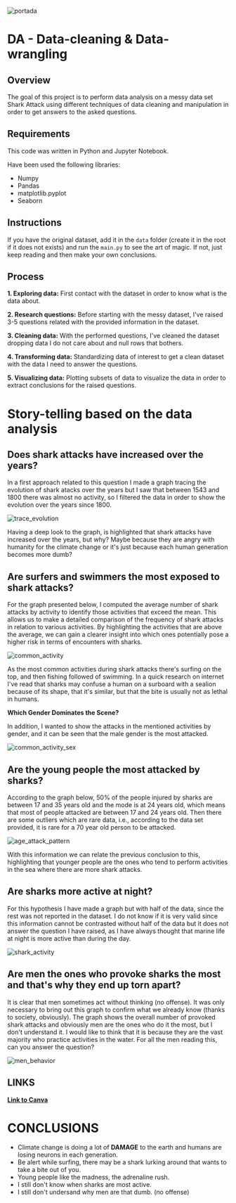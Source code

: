 ![portada](https://static.wikia.nocookie.net/disney/images/a/a5/Bruce-FN.png/revision/latest/scale-to-width-down/1200?cb=20180505140933&path-prefix=es)

# DA - Data-cleaning & Data-wrangling

## Overview
The goal of this project is to perform data analysis on a messy data set Shark Attack using different techniques of data cleaning and manipulation in order to get answers to the asked questions.

## Requirements
This code was written in Python and Jupyter Notebook.

Have been used the following libraries:
- Numpy
- Pandas
- matplotlib.pyplot
- Seaborn

## Instructions
If you have the original dataset, add it in the `data` folder (create it in the root if it does not exists) and run the `main.py` to see the art of magic. If not, just keep reading and then make your own conclusions.

## Process
**1. Exploring data:** First contact with the dataset in order to know what is the data about.

**2. Research questions:** Before starting with the messy dataset, I've raised 3-5 questions related with the provided information in the dataset.
    
**3. Cleaning data:** With the performed questions, I've cleaned the dataset dropping data I do not care about and null rows that bothers.

**4. Transforming data:** Standardizing data of interest to get a clean dataset with the data I need to answer the questions.

**5. Visualizing data:** Plotting subsets of data to visualize the data in order to extract conclusions for the raised questions.

# Story-telling based on the data analysis
## Does shark attacks have increased over the years?

In a first approach related to this question I made a graph tracing the evolution of shark atacks over the years but I saw that between 1543 and 1800 there was almost no activity, so I filtered the data in order to show the evolution over the years since 1800.

![trace_evolution](https://github.com/niniet98/PROJECT-I/blob/main/images/trace_evolution.png?raw=true)

Having a deep look to the graph, is highlighted that shark attacks have increased over the years, but why? Maybe because they are angry with humanity for the climate change or it's just because each human generation becomes more dumb?

## Are surfers and swimmers the most exposed to shark attacks?

For the graph presented below, I computed the average number of shark attacks by activity to identify those activities that exceed the mean. This allows us to make a detailed comparison of the frequency of shark attacks in relation to various activities. By highlighting the activities that are above the average, we can gain a clearer insight into which ones potentially pose a higher risk in terms of encounters with sharks.

![common_activity](https://github.com/niniet98/PROJECT-I/blob/main/images/most_common_activity.png?raw=true)

As the most common activities during shark attacks there's surfing on the top, and then fishing followed of swimming.
In a quick research on internet I've read that sharks may confuse a human on a surboard with a sealion because of its shape, that it's similar,  but that the bite is usually not as lethal in humans.

**Which Gender Dominates the Scene?**

In addition, I wanted to show the attacks in the mentioned activities by gender, and it can be seen that the male gender is the most attacked.

![common_activity_sex](https://github.com/niniet98/PROJECT-I/blob/main/images/most_common_activity_sex.png?raw=true)

## Are the young people the most attacked by sharks?

According to the graph below, 50% of the people injured by sharks are between 17 and 35 years old and the mode is at 24 years old, which means that most of people attacked are between 17 and 24 years old. Then there are some outliers which are rare data, i.e., according to the data set provided, it is rare for a 70 year old person to be attacked.

![age_attack_pattern](https://github.com/niniet98/PROJECT-I/blob/main/images/age_attack_patterns.png?raw=true)

With this information we can relate the previous conclusion to this, highlighting that younger people are the ones who tend to perform activities in the sea where there are more shark attacks.

## Are sharks more active at night?

For this hypothesis I have made a graph but with half of the data, since the rest was not reported in the dataset. I do not know if it is very valid since this information cannot be contrasted without half of the data but it does not answer the question I have raised, as I have always thought that marine life at night is more active than during the day.

![shark_activity](https://github.com/niniet98/PROJECT-I/blob/main/images/shark_activity.png?raw=true)

## Are men the ones who provoke sharks the most and that's why they end up torn apart?

It is clear that men sometimes act without thinking (no offense). It was only necessary to bring out this graph to confirm what we already know (thanks to society, obviously). The graph shows the overall number of provoked shark attacks and obviously men are the ones who do it the most, but I don't understand it. I would like to think that it is because they are the vast majority who practice activities in the water.
For all the men reading this, can you answer the question?

![men_behavior](https://github.com/niniet98/PROJECT-I/blob/main/images/men_behavior.png?raw=true)

## LINKS

**[Link to Canva](https://www.canva.com/design/DAFyHMF0lnE/KKkSNnSOrZ-nlazc64hpbA/edit?utm_content=DAFyHMF0lnE&utm_campaign=designshare&utm_medium=link2&utm_source=sharebutton)**

# CONCLUSIONS
- Climate change is doing a lot of **DAMAGE** to the earth and humans are losing neurons in each generation.
- Be alert while surfing, there may be a shark lurking around that wants to take a bite out of you.
- Young people like the madness, the adrenaline rush.
- I still don't know when sharks are most active.
- I still don't undersand why men are that dumb. (no offense)

